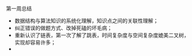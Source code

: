 第一周总结

* 数据结构与算法知识的系统化理解，知识点之间的关联性理解；
* 纠正错误的做题方式、改掉死磕的坏毛病；
* 重新认识了链表，第一次了解了跳表，时间复杂度与空间复杂度媲美二叉树，实现却容易许多；
* 





